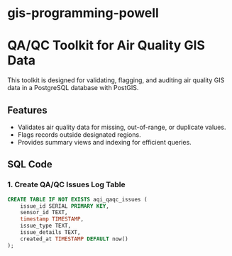 # gis-programming-powell
# QA/QC Toolkit for Air Quality GIS Data

This toolkit is designed for validating, flagging, and auditing air quality GIS data in a PostgreSQL database with PostGIS.

## Features
- Validates air quality data for missing, out-of-range, or duplicate values.
- Flags records outside designated regions.
- Provides summary views and indexing for efficient queries.

## SQL Code

### 1. Create QA/QC Issues Log Table
```sql
CREATE TABLE IF NOT EXISTS aqi_qaqc_issues (
    issue_id SERIAL PRIMARY KEY,
    sensor_id TEXT,
    timestamp TIMESTAMP,
    issue_type TEXT,
    issue_details TEXT,
    created_at TIMESTAMP DEFAULT now()
);
